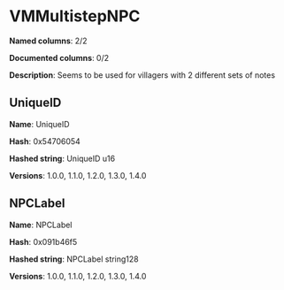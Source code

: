 # VMMultistepNPC
**Named columns**: 2/2

**Documented columns**: 0/2

**Description**: Seems to be used for villagers with 2 different sets of notes
## UniqueID

**Name**: UniqueID

**Hash**: 0x54706054

**Hashed string**: UniqueID u16

**Versions**: 1.0.0, 1.1.0, 1.2.0, 1.3.0, 1.4.0

## NPCLabel

**Name**: NPCLabel

**Hash**: 0x091b46f5

**Hashed string**: NPCLabel string128

**Versions**: 1.0.0, 1.1.0, 1.2.0, 1.3.0, 1.4.0

